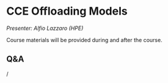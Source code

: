 # CCE Offloading Models

*Presenter: Alfio Lazzaro (HPE)*

Course materials will be provided during and after the course.

<!--
Temporary location of materials (for the lifetime of the training project):

-   Slides: `/project/project_465001362/Slides/HPE/06_Directives_Programming.pdf`
-->

<!--
Archived materials on LUMI:

-   Slides: `/appl/local/training/2p3day-20250303/files/LUMI-2p3day-20250303-1_09_Offload_CCE.pdf`

-   Recording: `/appl/local/training/2p3day-20250303/recordings/1_09_Offload_CCE.mp4`

These materials can only be distributed to actual users of LUMI (active user account).
-->


## Q&A

/
